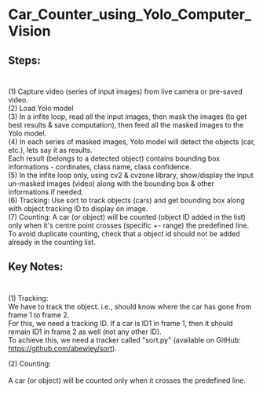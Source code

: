 # Car_Counter_using_Yolo_Computer_Vision
 
## Steps:<br><br>
(1) Capture video (series of input images) from live camera or pre-saved video.<br>
(2) Load Yolo model<br>
(3) In a infite loop, read all the input images, then mask the images (to get best results & save computation), 
    then feed all the masked images to the Yolo model.<br>
(4) In each series of masked images, Yolo model will detect the objects (car, etc.), lets say it as results.<br>
    Each result (belongs to a detected object) contains bounding box informations - cordinates, class name, class confidence.<br>
(5) In the infite loop only, using cv2 & cvzone library, show/display the input un-masked images (video) along with the bounding box & other informations if needed.<br>
(6) Tracking: Use sort to track objects (cars) and get bounding box along with object tracking ID to display on image.<br>
(7) Counting: A car (or object) will be counted (object ID added in the list) only when it's centre point crosses (specific +- range) the predefined line. To avoid duplicate counting, check that a object id should not be added already in the counting list.


## Key Notes:<br><br>
(1) Tracking:<br>
    We have to track the object. i.e., should know where the car has gone from frame 1 to frame 2.<br>
    For this, we need a tracking ID. If a car is ID1 in frame 1, then it should remain ID1 in frame 2 as well (not any other ID).<br>
    To achieve this, we need a tracker called "sort.py" (available on GitHub: https://github.com/abewley/sort).

(2) Counting:<br><br>
    A car (or object) will be counted only when it crosses the predefined line.
